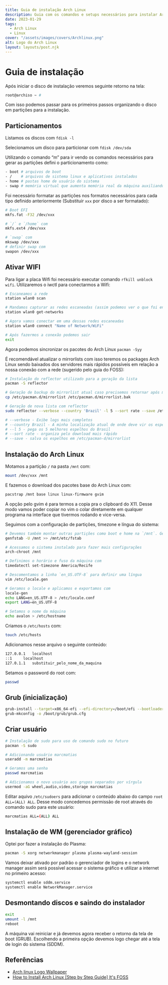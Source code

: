 ```yaml
---
title: Guia de instalação Arch Linux
description: Guia com os comandos e setups necessários para instalar Arch Linux
date: 2023-01-29
tags:
  - Arch Linux
  - Linux
cover: "/assets/images/covers/Archlinux.png"
alt: Logo do Arch Linux
layout: layouts/post.njk
---
```


# Guia de instalação

Após iniciar o disco de instalação veremos seguinte retorno na tela:

```bash
root@archiso ~ #
```

Com isso podemos passar para os primeiros passos organizando o disco em partições para a instalação.

## Particionamentos

Listamos os discos com `fdisk -l`

Selecionamos um disco para particionar com `fdisk /dev/sda`

Utilizando o comando “m” para ir vendo os comandos necessários para gerar as partições defini o particionamento como:

```bash
- boot # arquivos de boot
- /    # arquivos de sistema linux e aplicativos instalados
- home # pastas home de usuário do sistema
- swap # memória virtual que aumenta memória real da máquina auxiliando RAM do computador
```

Foi necessário formatar as partições nos formatos necessários para cada tipo definido anteriormente (Substituir `xxx` por disco a ser formatado):

```bash
# Boot EFI
mkfs.fat -F32 /dev/xxx

# `/` e `/home` com
mkfs.ext4 /dev/xxx

# `swap` com
mkswap /dev/xxx
# definir swap com
swapon /dev/xxx
```

## Ativar WIFI

Para ligar a placa Wifi foi necessário executar comando `rfkill unblock wifi`. Utilizaremos o iwctl para conectarmos a Wifi:

```bash
# Escaneamos a rede
station wlan0 scan

# Mandamos capturar as redes escaneadas (assim podemos ver o que foi encontrado)
station wlan0 get-networks

# Agora vamos conectar em uma dessas redes escaneadas
station wlan0 connect "Name of Network/WiFi"

# Após fazermos a conexão podemos sair
exit
```

Agora podemos sincronizar os pacotes do Arch Linux `pacman -Syy`

É recomendável atualizar o mirrorlists com isso teremos os packages Arch Linux sendo baixados dos servidores mais rápidos possíveis em relação a nossa conexão com a rede (sugerido pelo guia do FOSS):

```bash
# Instalação do reflector utilizado para a geração da lista
pacman -S reflector

# Geração de backup do mirrorlist atual caso precisemos retornar após modificações indesejadas
cp /etc/pacman.d/mirrorlist /etc/pacman.d/mirrorlist.bak

# Geração de nova lista com reflector
sudo reflector --verbose --country 'Brazil' -l 5 --sort rate --save /etc/pacman.d/mirrorlist

# --verbose - Exibe logs mais completos
# --country Brazil - A minha localização atual de onde deve vir os espelhos para download
# --l 5 - pega os 5 melhores espelhos do Brasil
# --sort rate - organiza pelo download mais rápido
# --save - salva os espelhos em /etc/pacman-d/mirrorlist
```

## Instalação do Arch Linux

Motamos a partição `/` na pasta `/mnt` com:

```bash
mount /dev/xxx /mnt
```

E fazemos o download dos pacotes base do Arch Linux com:

```bash
pacstrap /mnt base linux linux-firmware gvim
```

A opção pelo gvim é para termos a copia pra o clipboard do X11. Desse modo vamos poder copiar no vim o colar diretamente em qualquer programa na interface que tivermos rodando e vice-versa.

Seguimos com a configuração de partições, timezone e língua do sistema:

```bash
# Devemos também montar outras partições como boot e home na `/mnt`. Geramos o fstab
genfstab -U /mnt >> /mnt/etc/fstab

# Acessamos o sistema instalado para fazer mais configurações
arch-chroot /mnt

# Definimos o horário e fuso da máquina com
timedatectl set-timezone America/Recife

# Descomentamos a linha `en_US.UTF-8` para definir uma língua
vim /etc/locale.gen

# Geramos o locale e aplicamos e exportamos com
locale-gen
echo LANG=en_US.UTF-8 > /etc/locale.conf
export LANG=en_US.UTF-8

# Setamos o nome da máquina
echo avalon > /etc/hostname
```

Criamos o `/etc/hosts` com:

```bash
touch /etc/hosts
```

Adicionamos nesse arquivo o seguinte conteúdo:

```bash
127.0.0.1	localhost
::1		localhost
127.0.1.1	substituir_pelo_nome_da_maquina
```

Setamos o password do root com:

```bash
passwd
```

## Grub (inicialização)

```bash
grub-install --target=x86_64-efi --efi-directory=/boot/efi --bootloader-id=ArchLinux
grub-mkconfig -o /boot/grub/grub.cfg
```

## Criar usuário

```bash
# Instalação de sudo para uso de comando sudo no futuro
pacman -S sudo

# Adicionando usuário marcmatias
useradd -m marcmatias

# Geramos uma senha
passwd marcmatias

# Adicionamos o novo usuário aos grupos separados por vírgula
usermod -aG wheel,audio,video,storage marcmatias
```

Editar aquivo `/etc/sudoers` para adicionar o conteúdo abaixo do campo `root ALL=(ALL) ALL`. Desse modo concedemos permissão de root através do comando sudo para este usuário:

```bash
marcmatias ALL=(ALL) ALL
```

## Instalação de WM (gerenciador gráfico)

Optei por fazer a instalação do Plasma:

```bash
pacman -S xorg networkmanager plasma plasma-wayland-session
```

Vamos deixar ativado por padrão o gerenciador de logins e o network manager assim será
possível acessar o sistema gráfico e utilizar a internet no primeiro acesso:

```bash
systemctl enable sddm.service
systemctl enable NetworkManager.service
```

## Desmontando discos e saindo do instalador

```bash
exit
umount -l /mnt
reboot
```

A máquina vai reiniciar e já devemos agora receber o retorno da tela de boot (GRUB). Escolhendo a primeira opção devemos logo chegar até a tela de login do sistema (SDDM).

## Referências
- [Arch linux Logo Wallpaper](https://wallpapercrafter.com/104246-archlinux-arch-linux-cyan-white-white-background-arch-linux.html)
- [How to Install Arch Linux [Step by Step Guide] It's FOSS](https://itsfoss.com/install-arch-linux/)
